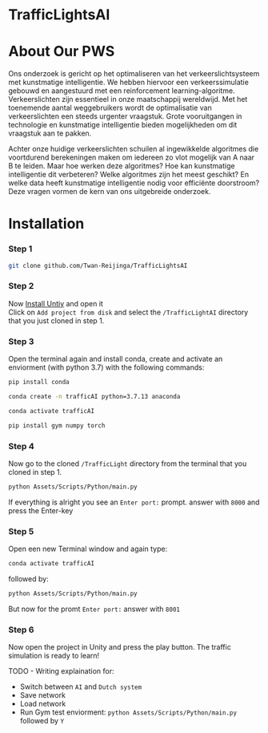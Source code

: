 # TrafficLightsAI
# About Our PWS
Ons onderzoek is gericht op het optimaliseren van het verkeerslichtsysteem met kunstmatige intelligentie. We hebben hiervoor een verkeerssimulatie gebouwd en aangestuurd met een reinforcement learning-algoritme. Verkeerslichten zijn essentieel in onze maatschappij wereldwijd. Met het toenemende aantal weggebruikers wordt de optimalisatie van verkeerslichten een steeds urgenter vraagstuk. Grote vooruitgangen in technologie en kunstmatige intelligentie bieden mogelijkheden om dit vraagstuk aan te pakken. 

Achter onze huidige verkeerslichten schuilen al ingewikkelde algoritmes die voortdurend berekeningen maken om iedereen zo vlot mogelijk van A naar B te leiden. Maar hoe werken deze algoritmes? Hoe kan kunstmatige intelligentie dit verbeteren? Welke algoritmes zijn het meest geschikt? En welke data heeft kunstmatige intelligentie nodig voor efficiënte doorstroom? Deze vragen vormen de kern van ons uitgebreide onderzoek.

# Installation
### Step 1
```bash
git clone github.com/Twan-Reijinga/TrafficLightsAI
```

### Step 2

Now [Install Untiy](https://store.unity.com/download) and open it <br>
Click on ```Add project from disk``` and select the ```/TrafficLightAI``` directory that you just cloned in step 1.

### Step 3
Open the terminal again and install conda, create and activate an enviorment (with python 3.7) with the following commands:
```bash
pip install conda

conda create -n trafficAI python=3.7.13 anaconda

conda activate trafficAI

pip install gym numpy torch
```

### Step 4
Now go to the cloned ```/TrafficLight``` directory from the terminal that you cloned in step 1.

```bash
python Assets/Scripts/Python/main.py
```

If everything is alright you see an ```Enter port:``` prompt. answer with ```8000``` and press the Enter-key

### Step 5
Open een new Terminal window and again type:
```bash
conda activate trafficAI
```
followed by:
```bash
python Assets/Scripts/Python/main.py
```

But now for the promt ```Enter port:``` answer with ```8001```

### Step 6
Now open the project in Unity and press the play button. The traffic simulation is ready to learn!

TODO - Writing explaination for:
- Switch between ```AI``` and ```Dutch system```
- Save network
- Load network
- Run Gym test enviorment: ```python Assets/Scripts/Python/main.py``` followed by ```Y```

